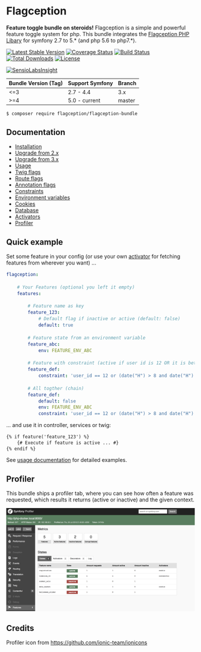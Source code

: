 # Flagception
**Feature toggle bundle on steroids!** Flagception is a simple and powerful feature toggle system for php.
This bundle integrates the [Flagception PHP Libary](https://packagist.org/packages/flagception/flagception) for symfony 2.7 to 5.* (and php 5.6 to php7.*).

[![Latest Stable Version](https://poser.pugx.org/flagception/flagception-bundle/v/stable)](https://packagist.org/packages/flagception/flagception-bundle)
[![Coverage Status](https://coveralls.io/repos/github/bestit/flagception-bundle/badge.svg?branch=master)](https://coveralls.io/github/bestit/flagception-bundle?branch=master)
[![Build Status](https://travis-ci.org/bestit/flagception-bundle.svg?branch=master)](https://travis-ci.org/bestit/flagception-bundle)
[![Total Downloads](https://poser.pugx.org/flagception/flagception-bundle/downloads)](https://packagist.org/packages/flagception/flagception-bundle)
[![License](https://poser.pugx.org/flagception/flagception-bundle/license)](https://packagist.org/packages/flagception/flagception-bundle)

[![SensioLabsInsight](https://insight.sensiolabs.com/projects/4423478b-f6db-4f77-bb36-0782bcdf82c0/small.png)](https://insight.sensiolabs.com/projects/4423478b-f6db-4f77-bb36-0782bcdf82c0)

| Bundle Version (Tag) | Support Symfony | Branch |
|----------------------|-----------------|--------|
| <=3                  | 2.7 - 4.4       | 3.x    |
| >=4                  | 5.0 - current   | master |

```console
$ composer require flagception/flagception-bundle
```

Documentation
---------------------------
* [Installation](docs/install.md)
* [Upgrade from 2.x](UPGRADE-3.0.md)
* [Upgrade from 3.x](UPGRADE-4.0.md)
* [Usage](docs/usage.md)
* [Twig flags](docs/twig.md)
* [Route flags](docs/route.md)
* [Annotation flags](docs/annotation.md)
* [Constraints](docs/constraint.md)
* [Environment variables](docs/environment.md)
* [Cookies](docs/cookie.md)
* [Database](docs/database.md)
* [Activators](docs/activator.md)
* [Profiler](docs/profiler.md)

Quick example
---------------------------
Set some feature in your config (or use your own [activator](docs/activator.md) for fetching features from wherever you want) ...

```yml
flagception:

    # Your Features (optional you left it empty)
    features:
    
        # Feature name as key
        feature_123:
            # Default flag if inactive or active (default: false)
            default: true
            
        # Feature state from an environment variable
        feature_abc:
            env: FEATURE_ENV_ABC
            
        # Feature with constraint (active if user id is 12 OR it is between 8 am and 6 pm)
        feature_def:
            constraint: 'user_id == 12 or (date("H") > 8 and date("H") < 18)'
                    
        # All togther (chain)
        feature_def:
            default: false
            env: FEATURE_ENV_ABC
            constraint: 'user_id == 12 or (date("H") > 8 and date("H") < 18)'
```

... and use it in controller, services or twig:

```twig
{% if feature('feature_123') %}
    {# Execute if feature is active ... #}
{% endif %}
```

See [usage documentation](docs/usage.md) for detailed examples.

Profiler
---------------------------
This bundle ships a profiler tab, where you can see how often a feature was requested, which results it returns (active or inactive) and 
the given context.

![Image of Profiler](docs/images/profiler.png)

Credits
-------------------------
Profiler icon from https://github.com/ionic-team/ionicons
